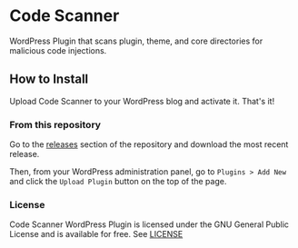 # Code Scanner
WordPress Plugin that scans plugin, theme, and core directories for malicious code injections.

## How to Install
Upload Code Scanner to your WordPress blog and activate it.
That's it!

### From this repository
Go to the [releases](https://github.com/msicknick/code-scanner/releases) section of the repository and download the most recent release.

Then, from your WordPress administration panel, go to `Plugins > Add New` and click the `Upload Plugin` button on the top of the page.

### License
Code Scanner WordPress Plugin is licensed under the GNU General Public License and is available for free. See [LICENSE](LICENSE)